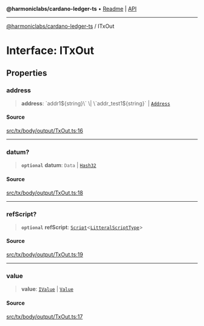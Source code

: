 **@harmoniclabs/cardano-ledger-ts** • [Readme](../README.md) \| [API](../globals.md)

***

[@harmoniclabs/cardano-ledger-ts](../README.md) / ITxOut

# Interface: ITxOut

## Properties

### address

> **address**: \`addr1${string}\` \| \`addr_test1${string}\` \| [`Address`](../classes/Address.md)

#### Source

[src/tx/body/output/TxOut.ts:16](https://github.com/HarmonicLabs/cardano-ledger-ts/blob/d1659b0/src/tx/body/output/TxOut.ts#L16)

***

### datum?

> **`optional`** **datum**: `Data` \| [`Hash32`](../classes/Hash32.md)

#### Source

[src/tx/body/output/TxOut.ts:18](https://github.com/HarmonicLabs/cardano-ledger-ts/blob/d1659b0/src/tx/body/output/TxOut.ts#L18)

***

### refScript?

> **`optional`** **refScript**: [`Script`](../classes/Script.md)\<[`LitteralScriptType`](../type-aliases/LitteralScriptType.md)\>

#### Source

[src/tx/body/output/TxOut.ts:19](https://github.com/HarmonicLabs/cardano-ledger-ts/blob/d1659b0/src/tx/body/output/TxOut.ts#L19)

***

### value

> **value**: [`IValue`](../type-aliases/IValue.md) \| [`Value`](../classes/Value.md)

#### Source

[src/tx/body/output/TxOut.ts:17](https://github.com/HarmonicLabs/cardano-ledger-ts/blob/d1659b0/src/tx/body/output/TxOut.ts#L17)

